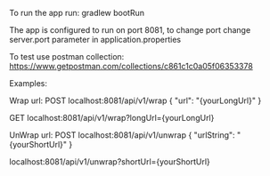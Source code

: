 To run the app run: gradlew bootRun

The app is configured to run on port 8081, 
to change port change server.port parameter in application.properties

To test use postman collection: https://www.getpostman.com/collections/c861c1c0a05f06353378

Examples:

Wrap url:
POST
localhost:8081/api/v1/wrap
{
    "url": "{yourLongUrl}"
}

GET
localhost:8081/api/v1/wrap?longUrl={yourLongUrl}

UnWrap url:
POST
localhost:8081/api/v1/unwrap
{
	"urlString": "{yourShortUrl}"
}

localhost:8081/api/v1/unwrap?shortUrl={yourShortUrl}